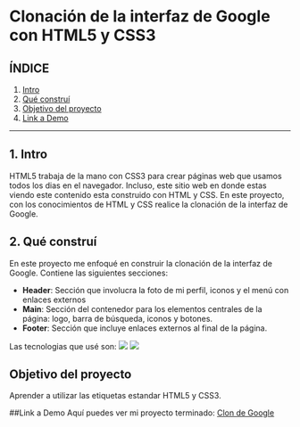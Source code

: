 # Clonación de la interfaz de Google con HTML5 y CSS3

## **ÍNDICE**

1. [Intro](#)
2. [Qué construí](#)
3. [Objetivo del proyecto](#)
4. [Link a Demo](#)

****

## 1. Intro
HTML5 trabaja de la mano con CSS3 para crear páginas web que usamos todos los dias en el navegador. Incluso, este sitio web en donde estas viendo este contenido esta construido con HTML y CSS. En este proyecto, con los conocimientos de HTML y CSS realice la clonación de la interfaz de Google.

## 2. Qué construí
En este proyecto me enfoqué en construir la clonación de la interfaz de Google. 
Contiene las siguientes secciones:
* **Header**: Sección que involucra la foto de mi perfil, iconos y el menú con enlaces externos
* **Main**: Sección del contenedor para los elementos centrales de la página: logo, barra de búsqueda, iconos y botones.
* **Footer**: Sección que incluye enlaces externos al final de la página.

Las tecnologias que usé son:
<img src="{https://img.shields.io/badge/HTML5-E34F26?style=for-the-badge&logo=html5&logoColor=white}"/>
<img src="{https://img.shields.io/badge/CSS3-1572B6?style=for-the-badge&logo=css3&logoColor=white}"/>

## Objetivo del proyecto
Aprender a utilizar las etiquetas estandar HTML5 y CSS3.

##Link a Demo
Aquí puedes ver mi proyecto terminado:
[Clon de Google](#)



